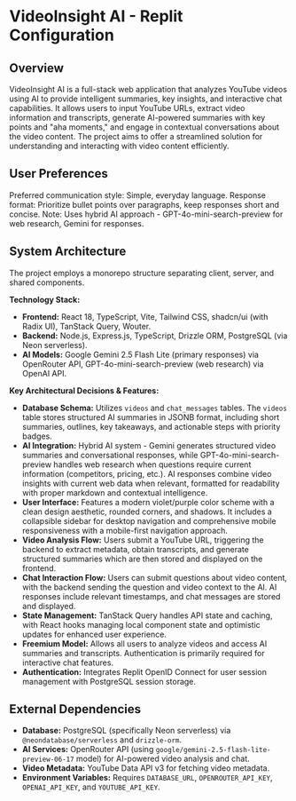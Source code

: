 # VideoInsight AI - Replit Configuration

## Overview

VideoInsight AI is a full-stack web application that analyzes YouTube videos using AI to provide intelligent summaries, key insights, and interactive chat capabilities. It allows users to input YouTube URLs, extract video information and transcripts, generate AI-powered summaries with key points and "aha moments," and engage in contextual conversations about the video content. The project aims to offer a streamlined solution for understanding and interacting with video content efficiently.

## User Preferences

Preferred communication style: Simple, everyday language.
Response format: Prioritize bullet points over paragraphs, keep responses short and concise.
Note: Uses hybrid AI approach - GPT-4o-mini-search-preview for web research, Gemini for responses.

## System Architecture

The project employs a monorepo structure separating client, server, and shared components.

**Technology Stack:**
*   **Frontend:** React 18, TypeScript, Vite, Tailwind CSS, shadcn/ui (with Radix UI), TanStack Query, Wouter.
*   **Backend:** Node.js, Express.js, TypeScript, Drizzle ORM, PostgreSQL (via Neon serverless).
*   **AI Models:** Google Gemini 2.5 Flash Lite (primary responses) via OpenRouter API, GPT-4o-mini-search-preview (web research) via OpenAI API.

**Key Architectural Decisions & Features:**
*   **Database Schema:** Utilizes `videos` and `chat_messages` tables. The `videos` table stores structured AI summaries in JSONB format, including short summaries, outlines, key takeaways, and actionable steps with priority badges.
*   **AI Integration:** Hybrid AI system - Gemini generates structured video summaries and conversational responses, while GPT-4o-mini-search-preview handles web research when questions require current information (competitors, pricing, etc.). AI responses combine video insights with current web data when relevant, formatted for readability with proper markdown and contextual intelligence.
*   **User Interface:** Features a modern violet/purple color scheme with a clean design aesthetic, rounded corners, and shadows. It includes a collapsible sidebar for desktop navigation and comprehensive mobile responsiveness with a mobile-first navigation approach.
*   **Video Analysis Flow:** Users submit a YouTube URL, triggering the backend to extract metadata, obtain transcripts, and generate structured summaries which are then stored and displayed on the frontend.
*   **Chat Interaction Flow:** Users can submit questions about video content, with the backend sending the question and video context to the AI. AI responses include relevant timestamps, and chat messages are stored and displayed.
*   **State Management:** TanStack Query handles API state and caching, with React hooks managing local component state and optimistic updates for enhanced user experience.
*   **Freemium Model:** Allows all users to analyze videos and access AI summaries and transcripts. Authentication is primarily required for interactive chat features.
*   **Authentication:** Integrates Replit OpenID Connect for user session management with PostgreSQL session storage.

## External Dependencies

*   **Database:** PostgreSQL (specifically Neon serverless) via `@neondatabase/serverless` and `drizzle-orm`.
*   **AI Services:** OpenRouter API (using `google/gemini-2.5-flash-lite-preview-06-17` model) for AI-powered video analysis and chat.
*   **Video Metadata:** YouTube Data API v3 for fetching video metadata.
*   **Environment Variables:** Requires `DATABASE_URL`, `OPENROUTER_API_KEY`, `OPENAI_API_KEY`, and `YOUTUBE_API_KEY`.